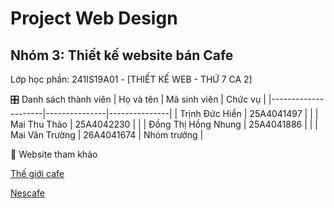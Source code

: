 #  Project Web Design
## Nhóm 3: Thiết kế website bán Cafe<br>
Lớp học phần: 241IS19A01 - [THIẾT KẾ WEB - THỨ 7 CA 2] <br>

🎛️ Danh sách thành viên
| Họ và tên           | Mã sinh viên  | Chức vụ       |
|---------------------|---------------|---------------|
| Trịnh Đức Hiền      | 25A4041497    |               |
| Mai Thu Thảo       | 25A4042230    |               |
| Đồng Thị Hồng Nhung | 25A4041886    |               |
| Mai Văn Trường      | 26A4041674    | Nhóm trưởng   |

🫧 Website tham khảo<br>

[Thế giới cafe](https://cafe.net.vn/)

[Nescafe](https://www.nescafe.com/vn/)
